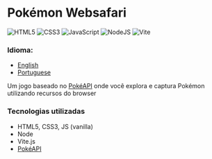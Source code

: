 # Pokémon Websafari
![HTML5](https://img.shields.io/badge/html5-%23E34F26.svg?style=for-the-badge&logo=html5&logoColor=white)
![CSS3](https://img.shields.io/badge/css3-%231572B6.svg?style=for-the-badge&logo=css3&logoColor=white)
![JavaScript](https://img.shields.io/badge/javascript-%23323330.svg?style=for-the-badge&logo=javascript&logoColor=%23F7DF1E)
![NodeJS](https://img.shields.io/badge/node.js-6DA55F?style=for-the-badge&logo=node.js&logoColor=white)
![Vite](https://img.shields.io/badge/vite-%23646CFF.svg?style=for-the-badge&logo=vite&logoColor=white)
### Idioma:

- [English](https://github.com/IMenezes-GH/pokemon-websafari/blob/main/README.md)
- [Portuguese](https://github.com/IMenezes-GH/pokemon-websafari/blob/main/docs/README.pt-br.md)

Um jogo baseado no [PokéAPI](https://pokeapi.co/) onde você explora e captura Pokémon utilizando recursos do browser


### Tecnologias utilizadas

- HTML5, CSS3, JS (vanilla)
- Node
- Vite.js
- [PokéAPI](https://pokeapi.co/)